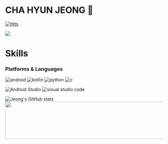 # CHA HYUN JEONG 👋

[![Hits](https://hits.seeyoufarm.com/api/count/incr/badge.svg?url=https%3A%2F%2Fgithub.com%2Fjeong724&count_bg=%2360DF37&title_bg=%23C162DB&icon=android.svg&icon_color=%231ABC5F&title=hits&edge_flat=false)](https://hits.seeyoufarm.com)
 
 <a href="mailto:oliveyou724@gmail.com">
   <img src="https://img.shields.io/badge/Gmail-d14836?style=flat-square&logo=Gmail&logoColor=white&link=oliveyou724@gmail.com"/>
</a>



# Skills
### Platforms & Languages
![android](https://img.shields.io/badge/android-34A853.svg?&style=for-the-badge&logo=android&logoColor=white)
![kotlin](https://img.shields.io/badge/kotlin-7F52FF.svg?&style=for-the-badge&logo=android&logoColor=white)
![python](https://img.shields.io/badge/python-3776AB.svg?&style=for-the-badge&logo=python&logoColor=white)
![c](https://img.shields.io/badge/c-A8B9CC.svg?&style=for-the-badge&logoColor=white)

![Android Studio](https://img.shields.io/badge/Android%20Studio-3DDC84.svg?&style=for-the-badge&logo=Android%20Studio&logoColor=white)
![visual studio code](https://img.shields.io/badge/visual%20studio%20code-007ACC.svg?&style=for-the-badge&logo=visual%20studio%20code&logoColor=white)

![Jeong's GitHub stats](https://github-readme-stats.vercel.app/api?username=jeong724&show_icons=true&theme=radical)
<a href="https://github.com/devxb/gitanimals">
  <img src="https://render.gitanimals.org/lines/jeong724?pet-id=3" width="1000" height="120"/>
</a>
<!--[![Solved.ac Profile](http://mazassumnida.wtf/api/v2/generate_badge?boj=oliveyou12)](https://solved.ac/oliveyou12/) --!>


<!--
**jeong724/jeong724** is a ✨ _special_ ✨ repository because its `README.md` (this file) appears on your GitHub profile.

Here are some ideas to get you started:

- 🔭 I’m currently working on ...
- 🌱 I’m currently learning ...
- 👯 I’m looking to collaborate on ...
- 🤔 I’m looking for help with ...
- 💬 Ask me about ...
- 📫 How to reach me: ...
- 😄 Pronouns: ...
- ⚡ Fun fact: ...
-->
